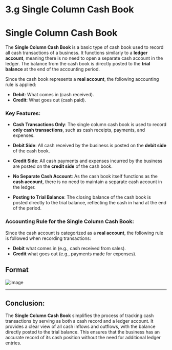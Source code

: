 # 3.g Single Column Cash Book
# Single Column Cash Book

The **Single Column Cash Book** is a basic type of cash book used to record all cash transactions of a business. It functions similarly to a **ledger account**, meaning there is no need to open a separate cash account in the ledger. The balance from the cash book is directly posted to the **trial balance** at the end of the accounting period.

Since the cash book represents a **real account**, the following accounting rule is applied:
- **Debit**: What comes in (cash received).
- **Credit**: What goes out (cash paid).

### Key Features:

- **Cash Transactions Only**: The single column cash book is used to record **only cash transactions**, such as cash receipts, payments, and expenses.
  
- **Debit Side**: All cash received by the business is posted on the **debit side** of the cash book.
  
- **Credit Side**: All cash payments and expenses incurred by the business are posted on the **credit side** of the cash book.
  
- **No Separate Cash Account**: As the cash book itself functions as the **cash account**, there is no need to maintain a separate cash account in the ledger.
  
- **Posting to Trial Balance**: The closing balance of the cash book is posted directly to the trial balance, reflecting the cash in hand at the end of the period.

### Accounting Rule for the Single Column Cash Book:

Since the cash account is categorized as a **real account**, the following rule is followed when recording transactions:
- **Debit** what comes in (e.g., cash received from sales).
- **Credit** what goes out (e.g., payments made for expenses).
## Format 
![image](https://github.com/user-attachments/assets/ae3eb7e3-5971-443b-823e-6be845cdf4c1)

---

## Conclusion:

The **Single Column Cash Book** simplifies the process of tracking cash transactions by serving as both a cash record and a ledger account. It provides a clear view of all cash inflows and outflows, with the balance directly posted to the trial balance. This ensures that the business has an accurate record of its cash position without the need for additional ledger entries.
